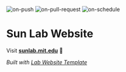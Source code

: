 
  ![on-push](../../actions/workflows/on-push.yaml/badge.svg)
  ![on-pull-request](../../actions/workflows/on-pull-request.yaml/badge.svg)
  ![on-schedule](../../actions/workflows/on-schedule.yaml/badge.svg)

  # Sun Lab Website

  Visit **[sunlab.mit.edu](http://sunlab.mit.edu)** 🚀

  _Built with [Lab Website Template](https://greene-lab.gitbook.io/lab-website-template-docs)_
